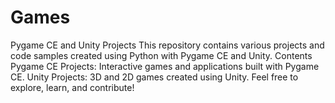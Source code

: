# Games
Pygame CE and Unity Projects This repository contains various projects and code samples created using Python with Pygame CE and Unity.  Contents Pygame CE Projects: Interactive games and applications built with Pygame CE. Unity Projects: 3D and 2D games created using Unity. Feel free to explore, learn, and contribute!
